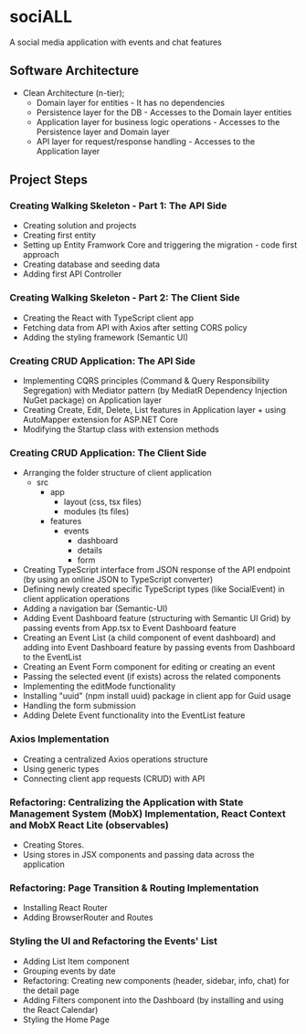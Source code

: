 # sociALL
A social media application with events and chat features
## Software Architecture
- Clean Architecture (n-tier);
  - Domain layer for entities - It has no dependencies
  - Persistence layer for the DB - Accesses to the Domain layer entities
  - Application layer for business logic operations - Accesses to the Persistence layer and Domain layer
  - API layer for request/response handling - Accesses to the Application layer
## Project Steps
### Creating Walking Skeleton - Part 1: The API Side
- Creating solution and projects
- Creating first entity
- Setting up Entity Framwork Core and triggering the migration - code first approach
- Creating database and seeding data
- Adding first API Controller
### Creating Walking Skeleton - Part 2: The Client Side
- Creating the React with TypeScript client app 
- Fetching data from API with Axios after setting CORS policy
- Adding the styling framework (Semantic UI)
### Creating CRUD Application: The API Side 
- Implementing CQRS principles (Command & Query Responsibility Segregation) with Mediator pattern (by MediatR Dependency Injection NuGet package) on Application layer
- Creating Create, Edit, Delete, List features in Application layer + using AutoMapper extension for ASP.NET Core
- Modifying the Startup class with extension methods
### Creating CRUD Application: The Client Side 
- Arranging the folder structure of client application 
    + src
      + app
        + layout (css, tsx files)
        + modules (ts files)
      + features 
        + events
          + dashboard 
          + details
          + form
- Creating TypeScript interface from JSON response of the API endpoint (by using an online JSON to TypeScript converter)
- Defining newly created specific TypeScript types (like SocialEvent) in client application operations
- Adding a navigation bar (Semantic-UI)
- Adding Event Dashboard feature (structuring with Semantic UI Grid) by passing events from App.tsx to Event Dashboard feature
- Creating an Event List (a child component of event dashboard) and adding into Event Dashboard feature by passing events from Dashboard to the EventList
- Creating an Event Form component for editing or creating an event
- Passing the selected event (if exists) across the related components
- Implementing the editMode functionality 
- Installing "uuid" (npm install uuid) package in client app for Guid usage
- Handling the form submission
- Adding Delete Event functionality into the EventList feature
### Axios Implementation
- Creating a centralized Axios operations structure 
- Using generic types
- Connecting client app requests (CRUD) with API
### Refactoring: Centralizing the Application with State Management System (MobX) Implementation, React Context and MobX React Lite (observables)
- Creating Stores.
- Using stores in JSX components and passing data across the application
### Refactoring: Page Transition & Routing Implementation
- Installing React Router
- Adding BrowserRouter and Routes
### Styling the UI and Refactoring the Events' List
- Adding List Item component
- Grouping events by date
- Refactoring: Creating new components (header, sidebar, info, chat) for the detail page
- Adding Filters component into the Dashboard (by installing and using the React Calendar)
- Styling the Home Page
